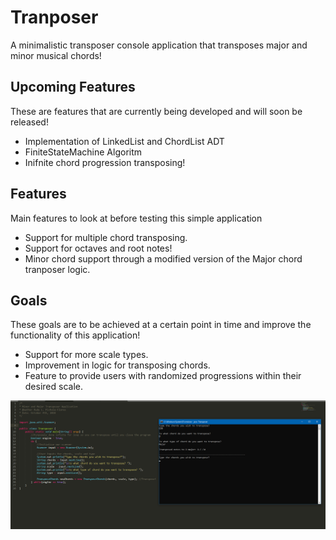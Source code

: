 # Tranposer

A minimalistic transposer console application that transposes major and minor musical chords!

## Upcoming Features
These are features that are currently being developed and will soon be released!

- Implementation of LinkedList and ChordList ADT
- FiniteStateMachine Algoritm
- Inifnite chord progression transposing!

## Features
Main features to look at before testing this simple application

 - Support for multiple chord transposing.
 - Support for octaves and root notes!
 - Minor chord support through a modified version of the Major chord tranposer logic.
 
## Goals
These goals are to be achieved at a certain point in time and improve the functionality of this application!

 - Support for more scale types.
 - Improvement in logic for transposing chords.
 - Feature to provide users with randomized progressions within their desired scale.

![](images/img_transposer.png)
